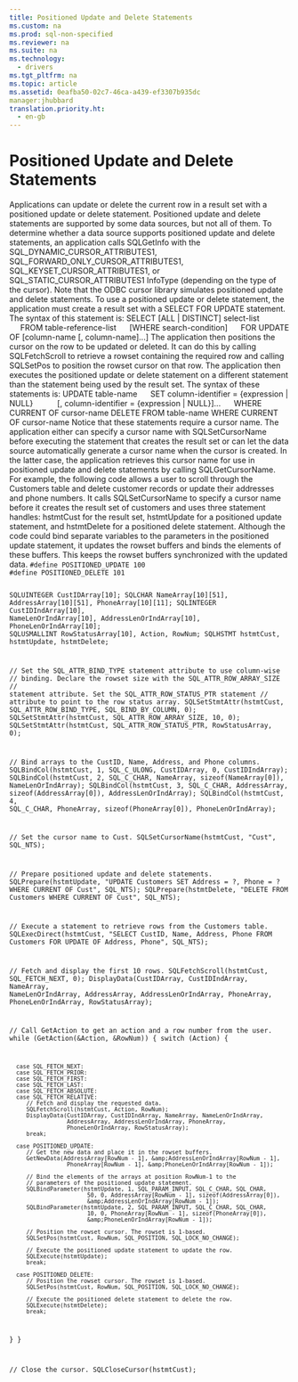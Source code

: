 ```yaml
---
title: Positioned Update and Delete Statements
ms.custom: na
ms.prod: sql-non-specified
ms.reviewer: na
ms.suite: na
ms.technology: 
  - drivers
ms.tgt_pltfrm: na
ms.topic: article
ms.assetid: 0eafba50-02c7-46ca-a439-ef3307b935dc
manager:jhubbard
translation.priority.ht: 
  - en-gb
---
```

# Positioned Update and Delete Statements
<?xml version="1.0" encoding="utf-8"?>
<developerConceptualDocument xmlns="http://ddue.schemas.microsoft.com/authoring/2003/5" xmlns:xlink="http://www.w3.org/1999/xlink" xmlns:xsi="http://www.w3.org/2001/XMLSchema-instance" xsi:schemaLocation="http://ddue.schemas.microsoft.com/authoring/2003/5 http://dduestorage.blob.core.windows.net/ddueschema/developer.xsd">
  <introduction>
    <para>Applications can update or delete the current row in a result set with a positioned update or delete statement. Positioned update and delete statements are supported by some data sources, but not all of them. To determine whether a data source supports positioned update and delete statements, an application calls <legacyBold>SQLGetInfo</legacyBold> with the SQL_DYNAMIC_CURSOR_ATTRIBUTES1, SQL_FORWARD_ONLY_CURSOR_ATTRIBUTES1, SQL_KEYSET_CURSOR_ATTRIBUTES1, or SQL_STATIC_CURSOR_ATTRIBUTES1 <legacyItalic>InfoType </legacyItalic>(depending on the type of the cursor). Note that the ODBC cursor library simulates positioned update and delete statements.</para>
    <para>To use a positioned update or delete statement, the application must create a result set with a <legacyBold>SELECT FOR UPDATE</legacyBold> statement. The syntax of this statement is:</para>
    <para>
      <legacyBold>SELECT </legacyBold>[<legacyBold>ALL</legacyBold> |<legacyBold> DISTINCT</legacyBold>] <legacyItalic>select-list</legacyItalic></para>
    <para>     <legacyBold>FROM</legacyBold> <legacyItalic>table-reference-list</legacyItalic> </para>
    <para>     [<legacyBold>WHERE</legacyBold> <legacyItalic>search-condition</legacyItalic>]</para>
    <para>     <legacyBold>FOR UPDATE OF </legacyBold>[<legacyItalic>column-name</legacyItalic> [<legacyBold>, </legacyBold><legacyItalic>column-name</legacyItalic>]...]</para>
    <para>The application then positions the cursor on the row to be updated or deleted. It can do this by calling <legacyBold>SQLFetchScroll</legacyBold> to retrieve a rowset containing the required row and calling <legacyBold>SQLSetPos</legacyBold> to position the rowset cursor on that row. The application then executes the positioned update or delete statement on a different statement than the statement being used by the result set. The syntax of these statements is:</para>
    <para>
      <legacyBold>UPDATE</legacyBold> <legacyItalic>table-name</legacyItalic> </para>
    <para>     <legacyBold>SET</legacyBold> <legacyItalic>column-identifier</legacyItalic><legacyBold> = </legacyBold>{<legacyItalic>expression</legacyItalic> | <legacyBold>NULL</legacyBold>}</para>
    <para>          [<legacyBold>,</legacyBold> <legacyItalic>column-identifier</legacyItalic><legacyBold> = </legacyBold>{<legacyItalic>expression</legacyItalic> | <legacyBold>NULL</legacyBold>}]...</para>
    <para>     <legacyBold>WHERE CURRENT OF </legacyBold><legacyItalic>cursor-name</legacyItalic></para>
    <para>
      <legacyBold>DELETE FROM</legacyBold> <legacyItalic>table-name</legacyItalic><legacyBold> WHERE CURRENT OF </legacyBold><legacyItalic>cursor-name</legacyItalic></para>
    <para>Notice that these statements require a cursor name. The application either can specify a cursor name with <legacyBold>SQLSetCursorName</legacyBold> before executing the statement that creates the result set or can let the data source automatically generate a cursor name when the cursor is created. In the latter case, the application retrieves this cursor name for use in positioned update and delete statements by calling <legacyBold>SQLGetCursorName</legacyBold>.</para>
    <para>For example, the following code allows a user to scroll through the Customers table and delete customer records or update their addresses and phone numbers. It calls <legacyBold>SQLSetCursorName</legacyBold> to specify a cursor name before it creates the result set of customers and uses three statement handles: <legacyItalic>hstmtCust</legacyItalic> for the result set, <legacyItalic>hstmtUpdate</legacyItalic> for a positioned update statement, and <legacyItalic>hstmtDelete</legacyItalic> for a positioned delete statement. Although the code could bind separate variables to the parameters in the positioned update statement, it updates the rowset buffers and binds the elements of these buffers. This keeps the rowset buffers synchronized with the updated data.</para>
    <code>#define POSITIONED_UPDATE 100
#define POSITIONED_DELETE 101

SQLUINTEGER    CustIDArray[10];
SQLCHAR        NameArray[10][51], AddressArray[10][51], 
               PhoneArray[10][11];
SQLINTEGER     CustIDIndArray[10], NameLenOrIndArray[10], 
               AddressLenOrIndArray[10],
               PhoneLenOrIndArray[10];
SQLUSMALLINT   RowStatusArray[10], Action, RowNum;
SQLHSTMT       hstmtCust, hstmtUpdate, hstmtDelete;

// Set the SQL_ATTR_BIND_TYPE statement attribute to use column-wise 
// binding. Declare the rowset size with the SQL_ATTR_ROW_ARRAY_SIZE 
// statement attribute. Set the SQL_ATTR_ROW_STATUS_PTR statement 
// attribute to point to the row status array.
SQLSetStmtAttr(hstmtCust, SQL_ATTR_ROW_BIND_TYPE, SQL_BIND_BY_COLUMN, 0);
SQLSetStmtAttr(hstmtCust, SQL_ATTR_ROW_ARRAY_SIZE, 10, 0);
SQLSetStmtAttr(hstmtCust, SQL_ATTR_ROW_STATUS_PTR, RowStatusArray, 0);

// Bind arrays to the CustID, Name, Address, and Phone columns.
SQLBindCol(hstmtCust, 1, SQL_C_ULONG, CustIDArray, 0, CustIDIndArray);
SQLBindCol(hstmtCust, 2, SQL_C_CHAR, NameArray, sizeof(NameArray[0]),
            NameLenOrIndArray);
SQLBindCol(hstmtCust, 3, SQL_C_CHAR, AddressArray, sizeof(AddressArray[0]),
         AddressLenOrIndArray);
SQLBindCol(hstmtCust, 4, SQL_C_CHAR, PhoneArray, sizeof(PhoneArray[0]),
            PhoneLenOrIndArray);

// Set the cursor name to Cust.
SQLSetCursorName(hstmtCust, "Cust", SQL_NTS);

// Prepare positioned update and delete statements.
SQLPrepare(hstmtUpdate,
   "UPDATE Customers SET Address = ?, Phone = ? WHERE CURRENT OF Cust",
   SQL_NTS);
SQLPrepare(hstmtDelete, "DELETE FROM Customers WHERE CURRENT OF Cust", SQL_NTS);

// Execute a statement to retrieve rows from the Customers table.
SQLExecDirect(hstmtCust,
   "SELECT CustID, Name, Address, Phone FROM Customers FOR UPDATE OF Address, Phone",
   SQL_NTS);

// Fetch and display the first 10 rows.
SQLFetchScroll(hstmtCust, SQL_FETCH_NEXT, 0);
DisplayData(CustIDArray, CustIDIndArray, NameArray, NameLenOrIndArray, AddressArray,
            AddressLenOrIndArray, PhoneArray, PhoneLenOrIndArray, RowStatusArray);

// Call GetAction to get an action and a row number from the user.
while (GetAction(&amp;Action, &amp;RowNum)) {
   switch (Action) {

      case SQL_FETCH_NEXT:
      case SQL_FETCH_PRIOR:
      case SQL_FETCH_FIRST:
      case SQL_FETCH_LAST:
      case SQL_FETCH_ABSOLUTE:
      case SQL_FETCH_RELATIVE:
         // Fetch and display the requested data.
         SQLFetchScroll(hstmtCust, Action, RowNum);
         DisplayData(CustIDArray, CustIDIndArray, NameArray, NameLenOrIndArray,
                     AddressArray, AddressLenOrIndArray, PhoneArray,
                     PhoneLenOrIndArray, RowStatusArray);
         break;

      case POSITIONED_UPDATE:
         // Get the new data and place it in the rowset buffers.
         GetNewData(AddressArray[RowNum - 1], &amp;AddressLenOrIndArray[RowNum - 1],
                     PhoneArray[RowNum - 1], &amp;PhoneLenOrIndArray[RowNum - 1]);

         // Bind the elements of the arrays at position RowNum-1 to the 
         // parameters of the positioned update statement.
         SQLBindParameter(hstmtUpdate, 1, SQL_PARAM_INPUT, SQL_C_CHAR, SQL_CHAR,
                           50, 0, AddressArray[RowNum - 1], sizeof(AddressArray[0]),
                           &amp;AddressLenOrIndArray[RowNum - 1]);
         SQLBindParameter(hstmtUpdate, 2, SQL_PARAM_INPUT, SQL_C_CHAR, SQL_CHAR,
                           10, 0, PhoneArray[RowNum - 1], sizeof(PhoneArray[0]),
                           &amp;PhoneLenOrIndArray[RowNum - 1]);

         // Position the rowset cursor. The rowset is 1-based.
         SQLSetPos(hstmtCust, RowNum, SQL_POSITION, SQL_LOCK_NO_CHANGE);

         // Execute the positioned update statement to update the row.
         SQLExecute(hstmtUpdate);
         break;

      case POSITIONED_DELETE:
         // Position the rowset cursor. The rowset is 1-based.
         SQLSetPos(hstmtCust, RowNum, SQL_POSITION, SQL_LOCK_NO_CHANGE);

         // Execute the positioned delete statement to delete the row.
         SQLExecute(hstmtDelete);
         break;
   }
}

// Close the cursor.
SQLCloseCursor(hstmtCust);</code>
  </introduction>
  <relatedTopics />
</developerConceptualDocument>